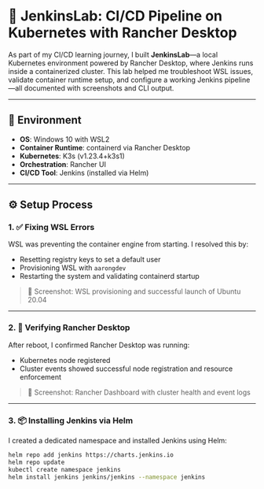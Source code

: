 # 🧪 JenkinsLab: CI/CD Pipeline on Kubernetes with Rancher Desktop

As part of my CI/CD learning journey, I built **JenkinsLab**—a local Kubernetes environment powered by Rancher Desktop, where Jenkins runs inside a containerized cluster. This lab helped me troubleshoot WSL issues, validate container runtime setup, and configure a working Jenkins pipeline—all documented with screenshots and CLI output.

---

## 🧰 Environment

- **OS**: Windows 10 with WSL2
- **Container Runtime**: containerd via Rancher Desktop
- **Kubernetes**: K3s (v1.23.4+k3s1)
- **Orchestration**: Rancher UI
- **CI/CD Tool**: Jenkins (installed via Helm)

---

## ⚙️ Setup Process

### 1. ✅ Fixing WSL Errors
WSL was preventing the container engine from starting. I resolved this by:
- Resetting registry keys to set a default user
- Provisioning WSL with `aarongdev`
- Restarting the system and validating containerd startup

> 📸 Screenshot: WSL provisioning and successful launch of Ubuntu 20.04

---

### 2. 🧪 Verifying Rancher Desktop
After reboot, I confirmed Rancher Desktop was running:
- Kubernetes node registered
- Cluster events showed successful node registration and resource enforcement

> 📸 Screenshot: Rancher Dashboard with cluster health and event logs

---

### 3. 📦 Installing Jenkins via Helm
I created a dedicated namespace and installed Jenkins using Helm:

```bash
helm repo add jenkins https://charts.jenkins.io
helm repo update
kubectl create namespace jenkins
helm install jenkins jenkins/jenkins --namespace jenkins
